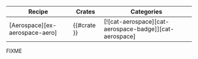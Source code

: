 | Recipe | Crates | Categories |
|---|---|---|
| [Aerospace][ex-aerospace-aero] | {{#crate }} | [![cat-aerospace][cat-aerospace-badge]][cat-aerospace] |

<div class="hidden">
FIXME
</div>
